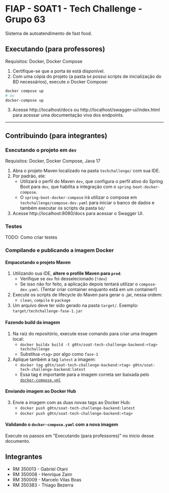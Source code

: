 # FIAP - SOAT1 - Tech Challenge - Grupo 63

Sistema de autoatendimento de fast food.

## Executando (para professores)

Requisitos: Docker, Docker Compose

1. Certifique-se que a porta `80` está disponível.
2. Com uma cópia do projeto (a pasta `bd` possui scripts de inicialização do BD necessários), execute o Docker Compose:

```bash
docker compose up
# ou
docker-compose up
```

3. Acesse http://localhost/docs ou http://localhost/swagger-ui/index.html para acessar uma documentação viva dos endpoints.

<hr>

## Contribuindo (para integrantes)

### Executando o projeto em `dev`

Requisitos: Docker, Docker Compose, Java 17

1. Abra o projeto Maven localizado na pasta `techchallenge/` com sua IDE.
2. Por padrão, ele:
   - Utilizará o perfil do Maven `dev`, que configura o perfil ativo
     do Spring Boot para `dev`, que habilita a integração com o `spring-boot-docker-compose`.
   - O `spring-boot-docker-compose` irá utilizar o compose em `techchallenge/compose-dev.yaml` para iniciar o banco de dados e também executar os scripts da pasta `bd/`
3. Acesse http://localhost:8080/docs para acessar o Swagger UI.

### Testes

TODO: Como criar testes

### Compilando e publicando a imagem Docker

#### Empacotando o projeto Maven

1. Utilizando sua IDE, **altere o profile Maven para `prod`**.
   - Verifique se `dev` foi desselecionado (`!dev`)
   - Se isso não for feito, a aplicação depois tentará utilizar o `compose-dev.yaml`. (Tentar criar container enquanto está em um container!)
2. Execute os scripts de lifecycle do Maven para gerar o .jar, nessa ordem:
   - `clean`, `compile` e `package`
3. Um arquivo deve ter sido gerado na pasta `target/`. Exemplo: `target/techchallenge-fase-1.jar`

#### Fazendo build da imagem

1. Na raiz do repositório, execute esse comando para criar uma imagem local:
   - `docker buildx build -t g0tn/soat-tech-challenge-backend:<tag> techchallenge`
   - Substitua `<tag>` por algo como `fase-1`
2. Aplique também a tag `latest` a imagem:
   - `docker tag g0tn/soat-tech-challenge-backend:<tag> g0tn/soat-tech-challenge-backend:latest`
   - Essa tag é importante para a imagem correta ser baixada pelo [`docker-compose.yml`](docker-compose.yml)

#### Enviando imagem ao Docker Hub

3. Envie a imagem com as duas novas tags ao Docker Hub:
   - `docker push g0tn/soat-tech-challenge-backend:latest`
   - `docker push g0tn/soat-tech-challenge-backend:<tag>`

#### Validando o `docker-compose.yaml` com a nova imagem

Execute os passos em "Executando (para professores)" no inicio desse documento.

## Integrantes

- RM 350013 - Gabriel Otani
- RM 350008 - Henrique Zaim
- RM 350009 - Marcelo Vilas Boas
- RM 350383 - Thiago Bezerra
